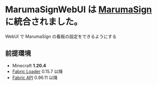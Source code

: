 # MarumaSignWebUI は [MarumaSign](https://github.com/TORO-Server/MarumaSign) に統合されました。

WebUI で MarumaSign の看板の設定をできるようにする

## 前提環境

- Minecraft **1.20.4**
- [Fabric Loader](https://fabricmc.net/use/installer/) 0.15.7 以降
- [Fabric API](https://www.curseforge.com/minecraft/mc-mods/fabric-api) 0.96.11 以降
